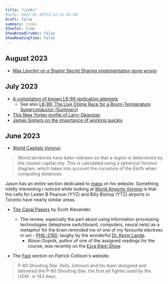 ```yaml
---
title: "Links"
#date: 2022-02-18T23:12:32-05:00
draft: false
summary: links
ShowToc: true
ShowBreadCrumbs: false
ShowReadingTime: false
---
```


## August 2023 ##
- [Max Levchin on a Shamir Secret Sharing implementation gone wrong](https://max.levch.in/post/724289457144070144/shamir-secret-sharing) 

## July 2023 ##
- [A compilation of known LK-99 replication attempts](https://forums.spacebattles.com/threads/claims-of-room-temperature-and-ambient-pressure-superconductor.1106083/page-11?post=94266395#post-94266395)
   - See also [LK-99: The Live Online Race for a Room-Temperature Superconductor (Summary)](https://eirifu.wordpress.com/2023/07/30/lk-99-superconductor-summary/)
- [This New Yorker profile of Larry Gagosian](https://www.newyorker.com/magazine/2023/07/31/larry-gagosian-profile)
- [James Somers on the importance of working quickly](https://jsomers.net/blog/speed-matters)


## June 2023 ##
- [World Capitals Voronoi](https://www.jasondavies.com/maps/voronoi/capitals/)
> World territories have been redrawn so that a region is determined by the closest capital city. This is calculated using a spherical Voronoi diagram, which takes into account the curvature of the Earth when computing distances.

Jason has an entire section dedicated to [maps](https://www.jasondavies.com/maps/) on his website. Something mildly interesting I noticed while looking at [World Airports Voronoi](https://www.jasondavies.com/maps/voronoi/airports/) is that the cells for Lester B Pearson (YYZ) and Billy Bishop (YTZ) airports in Toronto have nearly similar areas. 

- [The Canal Papers](https://astralcodexten.substack.com/p/the-canal-papers) by Scott Alexander. 
   - The review, especially the part about using information processing technologies (telephone switchboard, computers, neural nets) as a metaphor for the brain reminded me of one of my favourite electives in uni - [PHIL-2160](http://www.kevinlande.com/uploads/2/2/9/7/22978190/2160_syllabus__red_.pdf), taughy by the wonderful [Dr. Kevin Lande](http://www.kevinlande.com/).
      - Alison Gopnik, author of one of the assigned readings for the course, was recently on the [Ezra Klein Show](https://www.nytimes.com/2021/04/16/podcasts/ezra-klein-podcast-alison-gopnik-transcript.html).

- The [Fast](https://patrickcollison.com/fast) section on Patrick Collison's website. 
> P-80 Shooting Star. Kelly Johnson and his team designed and delivered the P-80 Shooting Star, the first jet fighter used by the USAF, in 143 days.




